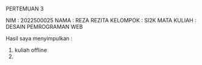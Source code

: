 PERTEMUAN 3

NIM : 2022500025
NAMA : REZA REZITA
KELOMPOK : SI2K
MATA KULIAH : DESAIN PEMROGRAMAN WEB

Hasil saya menyimpulkan : 
1) kuliah offline
2) 
